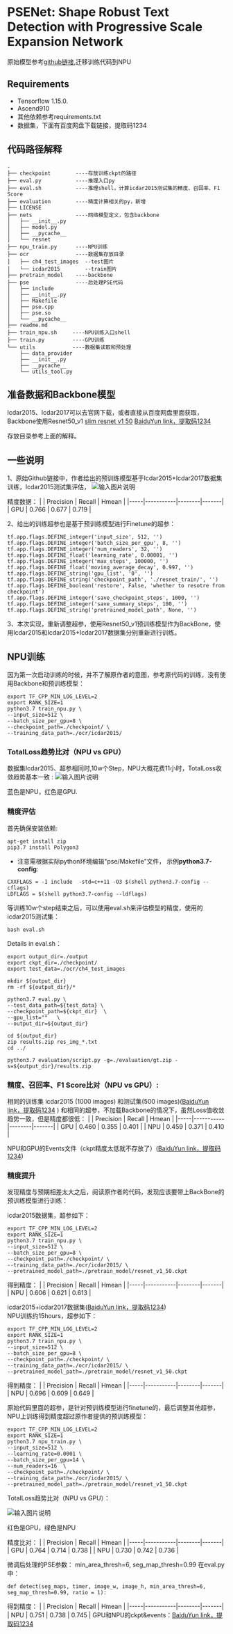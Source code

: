 # PSENet: Shape Robust Text Detection with Progressive Scale Expansion Network
原始模型参考[github链接](https://github.com/liuheng92/tensorflow_PSENet),迁移训练代码到NPU

## Requirements
- Tensorflow 1.15.0.
- Ascend910
- 其他依赖参考requirements.txt
- 数据集，下面有百度网盘下载链接，提取码1234

## 代码路径解释
```shell
.
├── checkpoint        ----存放训练ckpt的路径
├── eval.py           ----推理入口py     
├── eval.sh           ----推理shell，计算icdar2015测试集的精度、召回率、F1 Score
├── evaluation        ----精度计算相关的py，新增
├── LICENSE
├── nets              ----网络模型定义，包含backbone
│   ├── __init__.py
│   ├── model.py
│   ├── __pycache__
│   └── resnet
├── npu_train.py      ----NPU训练
├── ocr               ----数据集存放目录
│   ├── ch4_test_images  --test图片
│   └── icdar2015        --train图片
├── pretrain_model    ----backbone
├── pse               ----后处理PSE代码
│   ├── include
│   ├── __init__.py
│   ├── Makefile
│   ├── pse.cpp
│   ├── pse.so
│   └── __pycache__
├── readme.md
├── train_npu.sh     ----NPU训练入口shell
├── train.py         ----GPU训练
└── utils            ----数据集读取和预处理
    ├── data_provider
    ├── __init__.py
    ├── __pycache__
    └── utils_tool.py
```

## 准备数据和Backbone模型
Icdar2015、Icdar2017可以去官网下载，或者直接从百度网盘里面获取，Backbone使用Resnet50_v1 [slim resnet v1 50](http://download.tensorflow.org/models/resnet_v1_50_2016_08_28.tar.gz) [BaiduYun link，提取码1234](https://pan.baidu.com/s/1gh8q0WWoqWXHHtIumUG_Mg) 

存放目录参考上面的解释。

## 一些说明
1、原始Github链接中，作者给出的预训练模型基于Icdar2015+Icdar2017数据集训练，Icdar2015测试集评估，
![输入图片说明](https://images.gitee.com/uploads/images/2021/0219/235136_f88bf050_8432352.png "屏幕截图.png")

精度数据：
|     | Precision | Recall | Hmean |
|-----|-----------|--------|-------|
| GPU | 0.766     | 0.677  | 0.719 |

2、给出的训练超参也是基于预训练模型进行Finetune的超参：
```
tf.app.flags.DEFINE_integer('input_size', 512, '')
tf.app.flags.DEFINE_integer('batch_size_per_gpu', 8, '')
tf.app.flags.DEFINE_integer('num_readers', 32, '')
tf.app.flags.DEFINE_float('learning_rate', 0.00001, '')
tf.app.flags.DEFINE_integer('max_steps', 100000, '')
tf.app.flags.DEFINE_float('moving_average_decay', 0.997, '')
tf.app.flags.DEFINE_string('gpu_list', '0', '')
tf.app.flags.DEFINE_string('checkpoint_path', './resnet_train/', '')
tf.app.flags.DEFINE_boolean('restore', False, 'whether to resotre from checkpoint')
tf.app.flags.DEFINE_integer('save_checkpoint_steps', 1000, '')
tf.app.flags.DEFINE_integer('save_summary_steps', 100, '')
tf.app.flags.DEFINE_string('pretrained_model_path', None, '')
```
3、本次实现，重新调整超参，使用Resnet50_v1预训练模型作为BackBone，使用Icdar2015和Icdar2015+Icdar2017数据集分别重新进行训练。

## NPU训练
因为第一次启动训练的时候，并不了解原作者的意图，参考原代码的训练，没有使用Backbone和预训练模型：
```
export TF_CPP_MIN_LOG_LEVEL=2
export RANK_SIZE=1
python3.7 train_npu.py \
--input_size=512 \
--batch_size_per_gpu=8 \
--checkpoint_path=./checkpoint/ \
--training_data_path=./ocr/icdar2015/
```
### TotalLoss趋势比对（NPU vs GPU）
数据集Icdar2015、超参相同时,10w个Step，NPU大概花费11小时，TotalLoss收敛趋势基本一致 :
![输入图片说明](https://images.gitee.com/uploads/images/2021/0220/000403_b5cfae72_8432352.png "屏幕截图.png")

蓝色是NPU，红色是GPU.

### 精度评估
首先确保安装依赖:
```
apt-get install zip
pip3.7 install Polygon3
```
 - 注意需根据实际python环境编辑"pse/Makefile"文件， 示例**python3.7-config**:
```
CXXFLAGS = -I include  -std=c++11 -O3 $(shell python3.7-config --cflags)
LDFLAGS = $(shell python3.7-config --ldflags)
```
等训练10w个step结束之后，可以使用eval.sh来评估模型的精度，使用的icdar2015测试集：
```
bash eval.sh
```
Details in eval.sh：
```
export output_dir=./output
export ckpt_dir=./checkpoint/
export test_data=./ocr/ch4_test_images

mkdir ${output_dir}
rm -rf ${output_dir}/*

python3.7 eval.py \
--test_data_path=${test_data} \
--checkpoint_path=${ckpt_dir}  \
--gpu_list=""   \
--output_dir=${output_dir}

cd ${output_dir}
zip results.zip res_img_*.txt
cd ../

python3.7 evaluation/script.py -g=./evaluation/gt.zip -s=${output_dir}/results.zip
```
### 精度、召回率、F1 Score比对（NPU vs GPU）:
相同的训练集 icdar2015 (1000 images) 和测试集(500 images)([BaiduYun link，提取码1234](https://pan.baidu.com/s/12qlSPPZl2a8rAIqeMAMyUA) 
) 和相同的超参，不加载Backbone的情况下，虽然Loss值收敛趋势一致，但是精度都很低：
|     | Precision | Recall | Hmean |
|-----|-----------|--------|-------|
| GPU | 0.460     | 0.355  | 0.401 |
| NPU | 0.459     | 0.371  | 0.410 |

NPU和GPU的Events文件（ckpt精度太低就不存放了）([BaiduYun link，提取码1234](https://pan.baidu.com/s/1rxc7WabhieyXYvaNM9pQUw))

### 精度提升
发现精度与预期相差太大之后，阅读原作者的代码，发现应该要带上BackBone的预训练模型进行训练：

icdar2015数据集，超参如下：
```
export TF_CPP_MIN_LOG_LEVEL=2
export RANK_SIZE=1
python3.7 train_npu.py \
--input_size=512 \
--batch_size_per_gpu=8 \
--checkpoint_path=./checkpoint/ \
--training_data_path=./ocr/icdar2015/ \
--pretrained_model_path=./pretrain_model/resnet_v1_50.ckpt
```
得到精度：
|     | Precision | Recall | Hmean |
|-----|-----------|--------|-------|
| NPU | 0.606     | 0.621  | 0.613 |

icdar2015+icdar2017数据集([BaiduYun link，提取码1234](https://pan.baidu.com/s/1bmKVFuiDTpWg_TiYLDhnMg))\
NPU训练约15hours，超参如下：
```
export TF_CPP_MIN_LOG_LEVEL=2
export RANK_SIZE=1
python3.7 train_npu.py \
--input_size=512 \
--batch_size_per_gpu=8 \
--checkpoint_path=./checkpoint/ \
--training_data_path=./ocr/icdar2015/ \
--pretrained_model_path=./pretrain_model/resnet_v1_50.ckpt
```
得到精度：
|     | Precision | Recall | Hmean |
|-----|-----------|--------|-------|
| NPU | 0.696     | 0.609  | 0.649 |

原始代码里面的超参，是针对预训练模型进行finetune的，最后调整其他超参，NPU上训练得到精度超过原作者提供的预训练模型：
```
export TF_CPP_MIN_LOG_LEVEL=2
export RANK_SIZE=1
python3.7 npu_train.py \
--input_size=512 \
--learning_rate=0.0001 \
--batch_size_per_gpu=14 \
--num_readers=16  \
--checkpoint_path=./checkpoint/ \
--training_data_path=./ocr/icdar2015/ \
--pretrained_model_path=./pretrain_model/resnet_v1_50.ckpt
```
TotalLoss趋势比对（NPU vs GPU）：

![输入图片说明](https://images.gitee.com/uploads/images/2021/0220/002637_fe59b040_8432352.png "屏幕截图.png")

红色是GPU，绿色是NPU

精度比对：
|     | Precision | Recall | Hmean |
|-----|-----------|--------|-------|
| GPU | 0.764     | 0.714  | 0.738 |
| NPU | 0.730     | 0.742  | 0.736 |

微调后处理的PSE参数：
min_area_thresh=6, seg_map_thresh=0.99
在eval.py中：
```
def detect(seg_maps, timer, image_w, image_h, min_area_thresh=6, seg_map_thresh=0.99, ratio = 1):
```
得到精度：
|     | Precision | Recall | Hmean |
|-----|-----------|--------|-------|
| NPU | 0.751     | 0.738  | 0.745 |
GPU和NPU的ckpt&events：[BaiduYun link，提取码1234](https://pan.baidu.com/s/1oDi54CifBtWVIp6XsFluFQ)